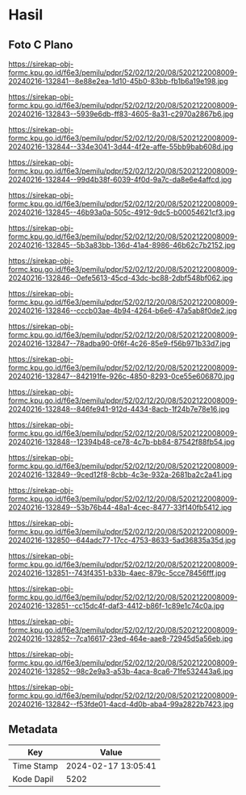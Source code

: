 # Hasil

## Foto C Plano

https://sirekap-obj-formc.kpu.go.id/f6e3/pemilu/pdpr/52/02/12/20/08/5202122008009-20240216-132841--8e88e2ea-1d10-45b0-83bb-fb1b6a19e198.jpg

https://sirekap-obj-formc.kpu.go.id/f6e3/pemilu/pdpr/52/02/12/20/08/5202122008009-20240216-132843--5939e6db-ff83-4605-8a31-c2970a2867b6.jpg

https://sirekap-obj-formc.kpu.go.id/f6e3/pemilu/pdpr/52/02/12/20/08/5202122008009-20240216-132844--334e3041-3d44-4f2e-affe-55bb9bab608d.jpg

https://sirekap-obj-formc.kpu.go.id/f6e3/pemilu/pdpr/52/02/12/20/08/5202122008009-20240216-132844--99d4b38f-6039-4f0d-9a7c-da8e6e4affcd.jpg

https://sirekap-obj-formc.kpu.go.id/f6e3/pemilu/pdpr/52/02/12/20/08/5202122008009-20240216-132845--46b93a0a-505c-4912-9dc5-b00054621cf3.jpg

https://sirekap-obj-formc.kpu.go.id/f6e3/pemilu/pdpr/52/02/12/20/08/5202122008009-20240216-132845--5b3a83bb-136d-41a4-8986-46b62c7b2152.jpg

https://sirekap-obj-formc.kpu.go.id/f6e3/pemilu/pdpr/52/02/12/20/08/5202122008009-20240216-132846--0efe5613-45cd-43dc-bc88-2dbf548bf062.jpg

https://sirekap-obj-formc.kpu.go.id/f6e3/pemilu/pdpr/52/02/12/20/08/5202122008009-20240216-132846--cccb03ae-4b94-4264-b6e6-47a5ab8f0de2.jpg

https://sirekap-obj-formc.kpu.go.id/f6e3/pemilu/pdpr/52/02/12/20/08/5202122008009-20240216-132847--78adba90-0f6f-4c26-85e9-f56b971b33d7.jpg

https://sirekap-obj-formc.kpu.go.id/f6e3/pemilu/pdpr/52/02/12/20/08/5202122008009-20240216-132847--842191fe-926c-4850-8293-0ce55e606870.jpg

https://sirekap-obj-formc.kpu.go.id/f6e3/pemilu/pdpr/52/02/12/20/08/5202122008009-20240216-132848--846fe941-912d-4434-8acb-1f24b7e78e16.jpg

https://sirekap-obj-formc.kpu.go.id/f6e3/pemilu/pdpr/52/02/12/20/08/5202122008009-20240216-132848--12394b48-ce78-4c7b-bb84-87542f88fb54.jpg

https://sirekap-obj-formc.kpu.go.id/f6e3/pemilu/pdpr/52/02/12/20/08/5202122008009-20240216-132849--9ced12f8-8cbb-4c3e-932a-2681ba2c2a41.jpg

https://sirekap-obj-formc.kpu.go.id/f6e3/pemilu/pdpr/52/02/12/20/08/5202122008009-20240216-132849--53b76b44-48a1-4cec-8477-33f140fb5412.jpg

https://sirekap-obj-formc.kpu.go.id/f6e3/pemilu/pdpr/52/02/12/20/08/5202122008009-20240216-132850--644adc77-17cc-4753-8633-5ad36835a35d.jpg

https://sirekap-obj-formc.kpu.go.id/f6e3/pemilu/pdpr/52/02/12/20/08/5202122008009-20240216-132851--743f4351-b33b-4aec-879c-5cce78456fff.jpg

https://sirekap-obj-formc.kpu.go.id/f6e3/pemilu/pdpr/52/02/12/20/08/5202122008009-20240216-132851--cc15dc4f-daf3-4412-b86f-1c89e1c74c0a.jpg

https://sirekap-obj-formc.kpu.go.id/f6e3/pemilu/pdpr/52/02/12/20/08/5202122008009-20240216-132852--7ca16617-23ed-464e-aae8-72945d5a56eb.jpg

https://sirekap-obj-formc.kpu.go.id/f6e3/pemilu/pdpr/52/02/12/20/08/5202122008009-20240216-132852--98c2e9a3-a53b-4aca-8ca6-71fe532443a6.jpg

https://sirekap-obj-formc.kpu.go.id/f6e3/pemilu/pdpr/52/02/12/20/08/5202122008009-20240216-132842--f53fde01-4acd-4d0b-aba4-99a2822b7423.jpg


## Metadata

| Key        | Value               |
| ---------- | ------------------- |
| Time Stamp | 2024-02-17 13:05:41 |
| Kode Dapil | 5202                |



